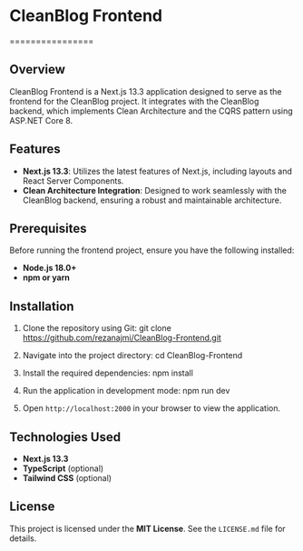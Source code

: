 # CleanBlog Frontend
================

## Overview
CleanBlog Frontend is a Next.js 13.3 application designed to serve as the frontend for the CleanBlog project. It integrates with the CleanBlog backend, which implements Clean Architecture and the CQRS pattern using ASP.NET Core 8.

## Features
- **Next.js 13.3**: Utilizes the latest features of Next.js, including layouts and React Server Components.
- **Clean Architecture Integration**: Designed to work seamlessly with the CleanBlog backend, ensuring a robust and maintainable architecture.

## Prerequisites
Before running the frontend project, ensure you have the following installed:
- **Node.js 18.0+**
- **npm or yarn**

## Installation
1. Clone the repository using Git: git clone https://github.com/rezanajmi/CleanBlog-Frontend.git

2. Navigate into the project directory: cd CleanBlog-Frontend

3. Install the required dependencies: npm install

4. Run the application in development mode: npm run dev

5. Open `http://localhost:2000` in your browser to view the application.

## Technologies Used
- **Next.js 13.3**
- **TypeScript** (optional)
- **Tailwind CSS** (optional)

## License
This project is licensed under the **MIT License**. See the `LICENSE.md` file for details.
